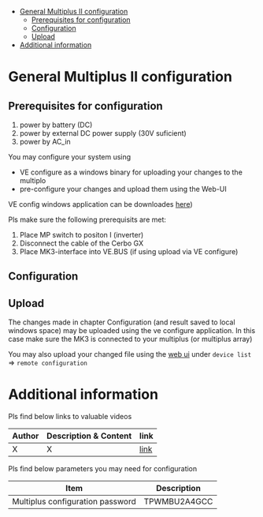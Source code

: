 - [General Multiplus II configuration](#general-multiplus-ii-configuration)
  - [Prerequisites for configuration](#prerequisites-for-configuration)
  - [Configuration](#configuration)
  - [Upload](#upload)
- [Additional information](#additional-information)


# General Multiplus II configuration

## Prerequisites for configuration

1. power by battery (DC)
1. power by external DC power supply (30V suficient)
1. power by AC_in

You may configure your system using

- VE configure as a windows binary for uploading your changes to the multiplo
- pre-configure your changes and upload them using the Web-UI

VE config windows application can be downloades [here](https://www.victronenergy.de/support-and-downloads/software))

Pls make sure the following prerequisits are met:

1. Place MP switch to positon I (inverter)
1. Disconnect the cable of the Cerbo GX
1. Place MK3-interface into VE.BUS (if using upload via VE configure)

## Configuration

## Upload

The changes made in chapter Configuration (and result saved to local windows space) may be uploaded using the ve configure application. In this case make sure the MK3 is connected to your multiplus (or multiplus array)

You may also upload your changed file using the [web ui](https://vrm.victronenergy.com/) under `device list` => `remote configuration`

# Additional information

Pls find below links to valuable videos

|Author|Description & Content|link|
|---|---|---|
|X | X | [link](https://X)|

Pls find below parameters you may need for configuration

|Item|Description|
|---|---|
|Multiplus configuration password|TPWMBU2A4GCC|